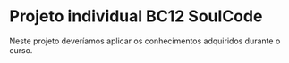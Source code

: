 # Projeto individual BC12 SoulCode
 Neste projeto deveríamos aplicar os conhecimentos adquiridos durante o curso.
